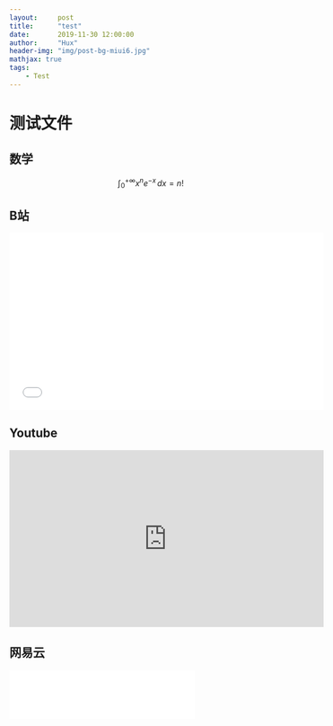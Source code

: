 ```yaml
---
layout:     post
title:      "test"
date:       2019-11-30 12:00:00
author:     "Hux"
header-img: "img/post-bg-miui6.jpg"
mathjax: true
tags:
    - Test
---
```


# 测试文件  
## 数学

$$ \int_0^{+\infty} x^n e^{-x} \,dx = n! $$

## B站  

<iframe width="560" height="315" src="//player.bilibili.com/player.html?aid=21061574&cid=34548366&page=1" scrolling="no" border="0" frameborder="no" framespacing="0" allowfullscreen="true"> </iframe>  

## Youtube  

<iframe width="560" height="315" src="https://www.youtube.com/embed/tlzJ_ZSkhC0" frameborder="0" allow="accelerometer; autoplay; encrypted-media; gyroscope; picture-in-picture" allowfullscreen></iframe>  

## 网易云  

<iframe frameborder="no" border="0" marginwidth="0" marginheight="0" width="330" height="86" src="//music.163.com/outchain/player?type=2&id=426027475&auto=0&height=66"></iframe>  

